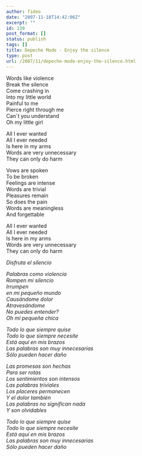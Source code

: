```yaml
---
author: fideo
date: "2007-11-18T14:42:06Z"
excerpt: ""
id: 130
post_format: []
status: publish
tags: []
title: Depeche Mode - Enjoy the silence
type: post
url: /2007/11/depeche-mode-enjoy-the-silence.html
---
```

Words like violence  
Break the silence  
Come crashing in  
Into my little world  
Painful to me  
Pierce right through me  
Can´t you understand  
Oh my little girl

All I ever wanted  
All I ever needed  
Is here in my arms  
Words are very unnecessary  
They can only do harm

Vows are spoken  
To be broken  
Feelings are intense  
Words are trivial  
Pleasures remain  
So does the pain  
Words are meaningless  
And forgettable

All I ever wanted  
All I ever needed  
Is here in my arms  
Words are very unnecessary  
They can only do harm

*Disfruta el silencio*

*Palabras como violencia  
Rompen mi silencio  
Irrumpen  
en mi pequeño mundo  
Causándome dolor  
Atravesándome  
No puedes entender?  
Oh mi pequeña chica*

*Todo lo que siempre quise  
Todo lo que siempre necesite  
Está aquí en mis brazos  
Las palabras son muy innecesarias  
Sólo pueden hacer daño*

*Las promesas son hechas  
Para ser rotas  
Los sentimientos son intensos  
Las palabras triviales  
Los placeres permanecen  
Y el dolor también  
Las palabras no significan nada  
Y son olvidables*

*Todo lo que siempre quise  
Todo lo que siempre necesite  
Está aquí en mis brazos  
Las palabras son muy innecesarias  
Sólo pueden hacer daño*
